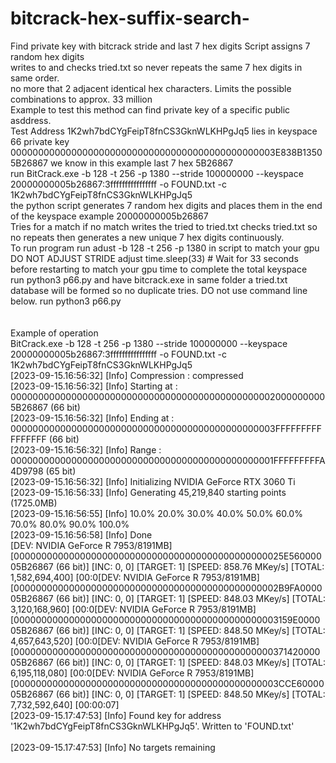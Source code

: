 # bitcrack-hex-suffix-search-
Find private key with bitcrack stride and last 7 hex digits
Script assigns 7 random hex digits <br>
writes to and checks tried.txt so never repeats the same 7 hex digits in same order. <br>
no more that 2 adjacent identical hex characters. Limits the possible combinations to approx. 33 million<br>
Example to test this method can find private key of a specific public asddress.<br>
Test Address 1K2wh7bdCYgFeipT8fnCS3GknWLKHPgJq5 lies in keyspace 66 private key 000000000000000000000000000000000000000000000003E838B13505B26867 we know in this example last 7 hex 5B26867<BR>
 run BitCrack.exe -b 128 -t 256 -p 1380 --stride 100000000 --keyspace 20000000005b26867:3ffffffffffffffff -o FOUND.txt -c 1K2wh7bdCYgFeipT8fnCS3GknWLKHPgJq5<br>
the python script generates 7 random  hex digits and places them in the end of the keyspace example 20000000005b26867<br>
Tries for a match if no match writes the tried to tried.txt checks tried.txt so no repeats then generates a new unique 7 hex digits  continuously. <br>
To run program run adust  -b 128 -t 256 -p 1380 in script to match your gpu DO NOT ADJUST STRIDE adjust time.sleep(33)  # Wait for 33 seconds before restarting to match your gpu time to complete the total keyspace<br>
run python3 p66.py and have bitcrack.exe in same folder a tried.txt database will be formed so no duplicate tries. DO not use command line below. run python3 p66.py<br>
<br>
<br>Example of operation<br>
BitCrack.exe -b 128 -t 256 -p 1380 --stride 100000000 --keyspace 20000000005b26867:3ffffffffffffffff -o FOUND.txt -c 1K2wh7bdCYgFeipT8fnCS3GknWLKHPgJq5<br>
[2023-09-15.16:56:32] [Info] Compression : compressed<br>
[2023-09-15.16:56:32] [Info] Starting at : 0000000000000000000000000000000000000000000000020000000005B26867 (66 bit)<br>
[2023-09-15.16:56:32] [Info] Ending at   : 000000000000000000000000000000000000000000000003FFFFFFFFFFFFFFFF (66 bit)<br>
[2023-09-15.16:56:32] [Info] Range       : 000000000000000000000000000000000000000000000001FFFFFFFFFA4D9798 (65 bit)<br>
[2023-09-15.16:56:32] [Info] Initializing NVIDIA GeForce RTX 3060 Ti<br>
[2023-09-15.16:56:33] [Info] Generating 45,219,840 starting points (1725.0MB)<br>
[2023-09-15.16:56:55] [Info] 10.0%  20.0%  30.0%  40.0%  50.0%  60.0%  70.0%  80.0%  90.0%  100.0%<br>
[2023-09-15.16:56:58] [Info] Done<br>
[DEV: NVIDIA GeForce R 7953/8191MB] [0000000000000000000000000000000000000000000000025E56000005B26867 (66 bit)] [INC: 0, 0] [TARGET: 1] [SPEED: 858.76 MKey/s] [TOTAL: 1,582,694,400] [00:0[DEV: NVIDIA GeForce R 7953/8191MB] <br> [000000000000000000000000000000000000000000000002B9FA000005B26867 (66 bit)] [INC: 0, 0] [TARGET: 1] [SPEED: 848.03 MKey/s] [TOTAL: 3,120,168,960] [00:0[DEV: NVIDIA GeForce R 7953/8191MB] <br>[000000000000000000000000000000000000000000000003159E000005B26867 (66 bit)] [INC: 0, 0] [TARGET: 1] [SPEED: 848.50 MKey/s] [TOTAL: 4,657,643,520] [00:0[DEV: NVIDIA GeForce R 7953/8191MB] <br>[0000000000000000000000000000000000000000000000037142000005B26867 (66 bit)] [INC: 0, 0] [TARGET: 1] [SPEED: 848.03 MKey/s] [TOTAL: 6,195,118,080] [00:0[DEV: NVIDIA GeForce R 7953/8191MB] <br>[000000000000000000000000000000000000000000000003CCE6000005B26867 (66 bit)] [INC: 0, 0] [TARGET: 1] [SPEED: 848.50 MKey/s] [TOTAL: 7,732,592,640] [00:00:07]<br>
[2023-09-15.17:47:53] [Info] Found key for address '1K2wh7bdCYgFeipT8fnCS3GknWLKHPgJq5'. Written to 'FOUND.txt'<br>
<br>
[2023-09-15.17:47:53] [Info] No targets remaining<br>
